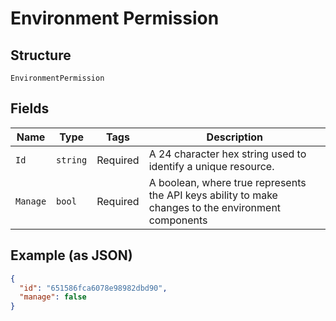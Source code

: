 
# Environment Permission

## Structure

`EnvironmentPermission`

## Fields

| Name | Type | Tags | Description |
|  --- | --- | --- | --- |
| `Id` | `string` | Required | A 24 character hex string used to identify a unique resource. |
| `Manage` | `bool` | Required | A boolean, where true represents the API keys ability to make changes to the environment components |

## Example (as JSON)

```json
{
  "id": "651586fca6078e98982dbd90",
  "manage": false
}
```

